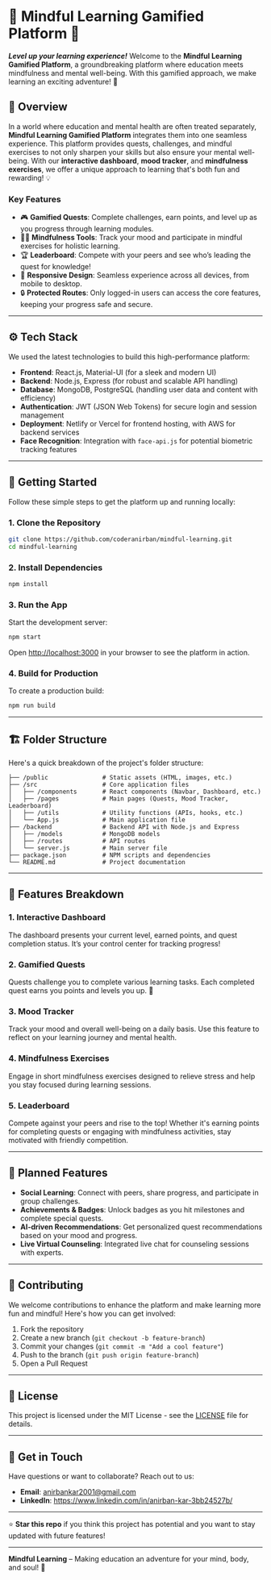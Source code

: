 # 🧠 **Mindful Learning Gamified Platform** 🚀

**_Level up your learning experience!_** Welcome to the **Mindful Learning Gamified Platform**, a groundbreaking platform where education meets mindfulness and mental well-being. With this gamified approach, we make learning an exciting adventure! 🌟

## 📖 **Overview**

In a world where education and mental health are often treated separately, **Mindful Learning Gamified Platform** integrates them into one seamless experience. This platform provides quests, challenges, and mindful exercises to not only sharpen your skills but also ensure your mental well-being. With our **interactive dashboard**, **mood tracker**, and **mindfulness exercises**, we offer a unique approach to learning that's both fun and rewarding! 💡

### **Key Features**

- 🎮 **Gamified Quests**: Complete challenges, earn points, and level up as you progress through learning modules.
- 🧘‍♀️ **Mindfulness Tools**: Track your mood and participate in mindful exercises for holistic learning.
- 🏆 **Leaderboard**: Compete with your peers and see who’s leading the quest for knowledge!
- 🌟 **Responsive Design**: Seamless experience across all devices, from mobile to desktop.
- 🔒 **Protected Routes**: Only logged-in users can access the core features, keeping your progress safe and secure.
  
---

## ⚙️ **Tech Stack**

We used the latest technologies to build this high-performance platform:

- **Frontend**: React.js, Material-UI (for a sleek and modern UI)
- **Backend**: Node.js, Express (for robust and scalable API handling)
- **Database**: MongoDB, PostgreSQL (handling user data and content with efficiency)
- **Authentication**: JWT (JSON Web Tokens) for secure login and session management
- **Deployment**: Netlify or Vercel for frontend hosting, with AWS for backend services
- **Face Recognition**: Integration with `face-api.js` for potential biometric tracking features

---

## 🚀 **Getting Started**

Follow these simple steps to get the platform up and running locally:

### 1. **Clone the Repository**

```bash
git clone https://github.com/coderanirban/mindful-learning.git
cd mindful-learning
```

### 2. **Install Dependencies**

```bash
npm install
```

### 3. **Run the App**

Start the development server:

```bash
npm start
```

Open [http://localhost:3000](http://localhost:3000) in your browser to see the platform in action.

### 4. **Build for Production**

To create a production build:

```bash
npm run build
```

---

## 🏗️ **Folder Structure**

Here's a quick breakdown of the project's folder structure:

```
├── /public               # Static assets (HTML, images, etc.)
├── /src                  # Core application files
│   ├── /components       # React components (Navbar, Dashboard, etc.)
│   ├── /pages            # Main pages (Quests, Mood Tracker, Leaderboard)
│   ├── /utils            # Utility functions (APIs, hooks, etc.)
│   └── App.js            # Main application file
├── /backend              # Backend API with Node.js and Express
│   ├── /models           # MongoDB models
│   ├── /routes           # API routes
│   └── server.js         # Main server file
├── package.json          # NPM scripts and dependencies
└── README.md             # Project documentation
```

---

## 🌟 **Features Breakdown**

### 1. **Interactive Dashboard**
The dashboard presents your current level, earned points, and quest completion status. It’s your control center for tracking progress!

### 2. **Gamified Quests**
Quests challenge you to complete various learning tasks. Each completed quest earns you points and levels you up. 🏅

### 3. **Mood Tracker**
Track your mood and overall well-being on a daily basis. Use this feature to reflect on your learning journey and mental health.

### 4. **Mindfulness Exercises**
Engage in short mindfulness exercises designed to relieve stress and help you stay focused during learning sessions.

### 5. **Leaderboard**
Compete against your peers and rise to the top! Whether it's earning points for completing quests or engaging with mindfulness activities, stay motivated with friendly competition.

---

## 🎯 **Planned Features**

- **Social Learning**: Connect with peers, share progress, and participate in group challenges.
- **Achievements & Badges**: Unlock badges as you hit milestones and complete special quests.
- **AI-driven Recommendations**: Get personalized quest recommendations based on your mood and progress.
- **Live Virtual Counseling**: Integrated live chat for counseling sessions with experts.

---

## 🤝 **Contributing**

We welcome contributions to enhance the platform and make learning more fun and mindful! Here's how you can get involved:

1. Fork the repository
2. Create a new branch (`git checkout -b feature-branch`)
3. Commit your changes (`git commit -m "Add a cool feature"`)
4. Push to the branch (`git push origin feature-branch`)
5. Open a Pull Request

---

## 🔐 **License**

This project is licensed under the MIT License - see the [LICENSE](LICENSE) file for details.

---

## 💬 **Get in Touch**

Have questions or want to collaborate? Reach out to us:

- **Email**: anirbankar2001@gmail.com
- **LinkedIn**: https://www.linkedin.com/in/anirban-kar-3bb24527b/


---

⭐ **Star this repo** if you think this project has potential and you want to stay updated with future features!

---

**Mindful Learning** – Making education an adventure for your mind, body, and soul! 💪

